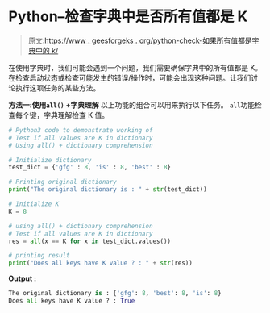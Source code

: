 # Python–检查字典中是否所有值都是 K

> 原文:[https://www . geesforgeks . org/python-check-如果所有值都是字典中的 k/](https://www.geeksforgeeks.org/python-check-if-all-values-are-k-in-dictionary/)

在使用字典时，我们可能会遇到一个问题，我们需要确保字典中的所有值都是 K。在检查启动状态或检查可能发生的错误/操作时，可能会出现这种问题。让我们讨论执行这项任务的某些方法。

**方法一:使用`all()` +字典理解**
以上功能的组合可以用来执行以下任务。 `all`功能检查每个键，字典理解检查 K 值。

```py
# Python3 code to demonstrate working of
# Test if all values are K in dictionary
# Using all() + dictionary comprehension

# Initialize dictionary
test_dict = {'gfg' : 8, 'is' : 8, 'best' : 8}

# Printing original dictionary 
print("The original dictionary is : " + str(test_dict))

# Initialize K 
K = 8

# using all() + dictionary comprehension
# Test if all values are K in dictionary
res = all(x == K for x in test_dict.values())

# printing result 
print("Does all keys have K value ? : " + str(res))
```

**Output :**

```py
The original dictionary is : {'gfg': 8, 'best': 8, 'is': 8}
Does all keys have K value ? : True

```